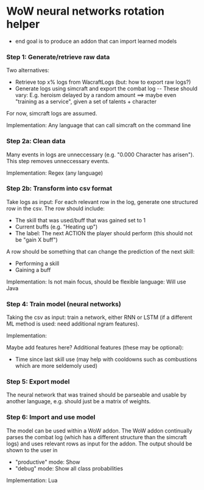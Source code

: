 # WoW neural networks rotation helper

- end goal is to produce an addon that can import learned models

### Step 1: Generate/retrieve raw data
Two alternatives:
- Retrieve top x% logs from WacraftLogs (but: how to export raw logs?)
- Generate logs using simcraft and export the combat log
-- These should vary: E.g. heroism delayed by a random amount
==> maybe even "training as a service", given a set of talents + character

For now, simcraft logs are assumed. 

Implementation: Any language that can call simcraft on the command line

### Step 2a: Clean data
Many events in logs are unneccessary (e.g. "0.000 Character has arisen"). 
This step removes unneccessary events.

Implementation: Regex (any language)

### Step 2b: Transform into csv format
Take logs as input: For each relevant row in the log, generate one structured row in the csv. 
The row should include:
- The skill that was used/buff that was gained set to 1
- Current buffs (e.g. "Heating up")
- The label: The next ACTION the player should perform (this should not be "gain X buff")

A row should be something that can change the prediction of the next skill:
- Performing a skill
- Gaining a buff


Implementation: Is not main focus, should be flexible language: Will use Java


### Step 4: Train model (neural networks)
Taking the csv as input: train a network, either RNN or LSTM (if a different ML method is used: need additional ngram features).

Implementation: 

Maybe add features here?
Additional features (these may be optional): 
- Time since last skill use (may help with cooldowns such as combustions which are more seldemoly used)


### Step 5: Export model
The neural network that was trained should be parseable and usable by another language, e.g. should just be a matrix of weights. 


### Step 6: Import and use model
The model can be used within a WoW addon. The WoW addon continually parses the combat log (which has a different structure than the simcraft logs) and uses relevant rows as input for the addon. The output should be shown to the user in
- "productive" mode: Show
- "debug" mode: Show all class probabilities


Implementation: Lua 





